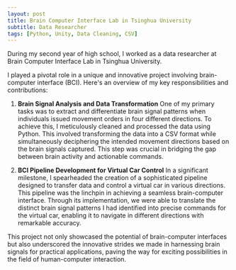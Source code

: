 ```yaml
---
layout: post
title: Brain Computer Interface Lab in Tsinghua University 
subtitle: Data Researcher
tags: [Python, Unity, Data Cleaning, CSV]
---
```

During my second year of high school, I worked as a data researcher at Brain Computer Interface Lab in Tsinghua University.

I played a pivotal role in a unique and innovative project involving brain-computer interface (BCI). Here's an overview of my key responsibilities and contributions:

1. **Brain Signal Analysis and Data Transformation**
One of my primary tasks was to extract and differentiate brain signal patterns when individuals issued movement orders in four different directions. To achieve this, I meticulously cleaned and processed the data using Python. This involved transforming the data into a CSV format while simultaneously deciphering the intended movement directions based on the brain signals captured. This step was crucial in bridging the gap between brain activity and actionable commands.

2. **BCI Pipeline Development for Virtual Car Control**
In a significant milestone, I spearheaded the creation of a sophisticated pipeline designed to transfer data and control a virtual car in various directions. This pipeline was the linchpin in achieving a seamless brain-computer interface. Through its implementation, we were able to translate the distinct brain signal patterns I had identified into precise commands for the virtual car, enabling it to navigate in different directions with remarkable accuracy.

This project not only showcased the potential of brain-computer interfaces but also underscored the innovative strides we made in harnessing brain signals for practical applications, paving the way for exciting possibilities in the field of human-computer interaction.







